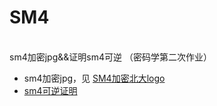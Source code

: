 # SM4
<br/>sm4加密jpg&&证明sm4可逆 （密码学第二次作业）<br/>
- sm4加密jpg，见 [SM4加密北大logo](https://github.com/Millsyang/Homework_Crypto/blob/master/SM4/SM4%E5%8A%A0%E5%AF%86%E5%8C%97%E5%A4%A7logo.docx)
- [sm4可逆证明](./sm4的加密可逆证明.pdf)
